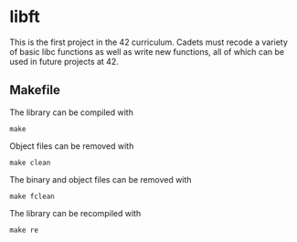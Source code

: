 # libft

This is the first project in the 42 curriculum. Cadets must recode a variety of basic libc functions as well as write new functions, all of which can be used in future projects at 42.

## Makefile
The library can be compiled with
```
make
```

Object files can be removed with
```
make clean
```

The binary and object files can be removed with
```
make fclean
```

The library can be recompiled with
```
make re
```

